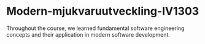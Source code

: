 # Modern-mjukvaruutveckling-IV1303

Throughout the course, we learned fundamental software engineering concepts and their application in modern software development.
